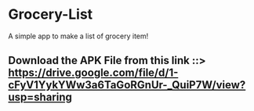 # Grocery-List
A simple app to make a list of grocery item!


## Download the APK File from this link ::> https://drive.google.com/file/d/1-cFyV1YykYWw3a6TaGoRGnUr-_QuiP7W/view?usp=sharing
